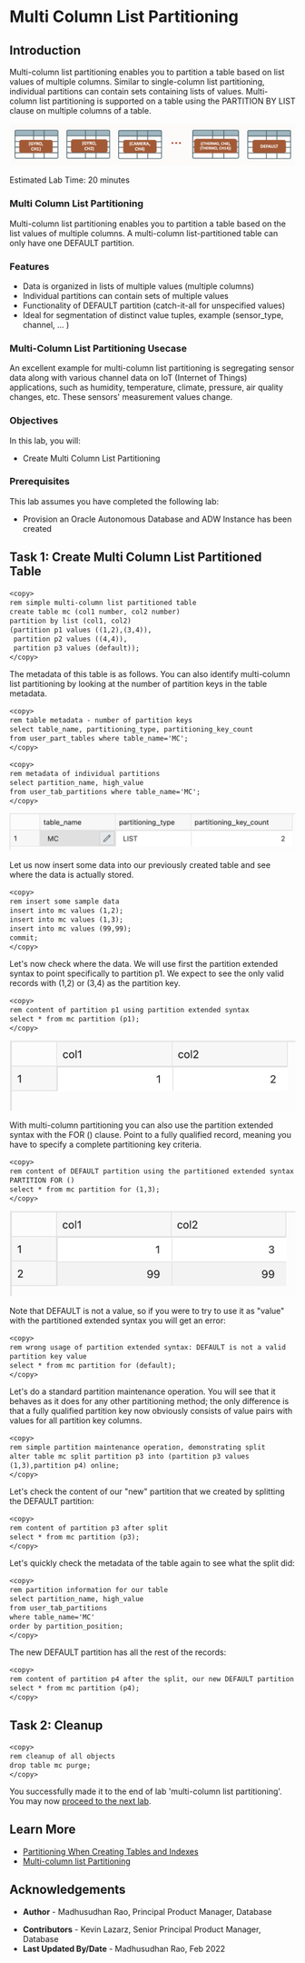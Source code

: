 # Multi Column List Partitioning 

## Introduction
  
Multi-column list partitioning enables you to partition a table based on list values of multiple columns. Similar to single-column list partitioning, individual partitions can contain sets containing lists of values. Multi-column list partitioning is supported on a table using the PARTITION BY LIST clause on multiple columns of a table.

![Image alt text](images/multi-list-partition-intro.png "Multi List Partition")

Estimated Lab Time: 20 minutes

### Multi Column List Partitioning 

Multi-column list partitioning enables you to partition a table based on the list values of multiple columns. A multi-column list-partitioned table can only have one DEFAULT partition. 

### Features

* Data is organized in lists of multiple values (multiple columns)
* Individual partitions can contain sets of multiple values
* Functionality of DEFAULT partition (catch-it-all for unspecified values)
* Ideal for segmentation of distinct value tuples, example (sensor_type, channel, ... )  

### Multi-Column List Partitioning Usecase

An excellent example for multi-column list partitioning is segregating sensor data along with various channel data on IoT (Internet of Things) applications, such as humidity, temperature, climate, pressure, air quality changes, etc. These sensors' measurement values change.
 
### Objectives
 
In this lab, you will:
* Create Multi Column List Partitioning 

### Prerequisites
This lab assumes you have completed the following lab:

- Provision an Oracle Autonomous Database and ADW Instance has been created

## Task 1: Create Multi Column List Partitioned Table

```
<copy>
rem simple multi-column list partitioned table
create table mc (col1 number, col2 number)
partition by list (col1, col2)
(partition p1 values ((1,2),(3,4)),
 partition p2 values ((4,4)),
 partition p3 values (default));
</copy>
```
The metadata of this table is as follows. You can also identify multi-column list partitioning by looking at the number of partition keys in the table metadata.
```
<copy>
rem table metadata - number of partition keys
select table_name, partitioning_type, partitioning_key_count 
from user_part_tables where table_name='MC';
</copy>
```
 
```
<copy>
rem metadata of individual partitions
select partition_name, high_value
from user_tab_partitions where table_name='MC';
</copy>
```

![Image alt text](images/user-tab-partitions-select.png "Multi List Partition")

Let us now insert some data into our previously created table and see where the data is actually stored.

```
<copy>
rem insert some sample data
insert into mc values (1,2);
insert into mc values (1,3);
insert into mc values (99,99);
commit;
</copy>
```
Let's now check where the data. We will use first the partition extended syntax to point specifically to partition p1. We expect to see the only valid records with (1,2) or (3,4) as the partition key.
```
<copy>
rem content of partition p1 using partition extended syntax
select * from mc partition (p1);
</copy>
```

![Image alt text](images/mc-partition-select.png "Multi Column Partition")


With multi-column partitioning you can also use the partition extended syntax with the FOR () clause. Point to a fully qualified record, meaning you have to specify a complete partitioning key criteria.

```
<copy>
rem content of DEFAULT partition using the partitioned extended syntax PARTITION FOR ()
select * from mc partition for (1,3);
</copy>
```

![Image alt text](images/mc-partition-select-2.png "Multi Column Partition")


Note that DEFAULT is not a value, so if you were to try to use it as "value" with the partitioned extended syntax you will get an error:
```
<copy>
rem wrong usage of partition extended syntax: DEFAULT is not a valid partition key value
select * from mc partition for (default);
</copy>
```
 Let's do a standard partition maintenance operation. You will see that it behaves as it does for any other partitioning method; the only difference is that a fully qualified partition key now obviously consists of value pairs with values for all partition key columns.
```
<copy>
rem simple partition maintenance operation, demonstrating split
alter table mc split partition p3 into (partition p3 values (1,3),partition p4) online;
</copy>
```

Let's check the content of our "new" partition that we created by splitting the DEFAULT partition:

```
<copy>
rem content of partition p3 after split
select * from mc partition (p3);
</copy>
```

Let's quickly check the metadata of the table again to see what the split did:

```
<copy>
rem partition information for our table
select partition_name, high_value
from user_tab_partitions
where table_name='MC'
order by partition_position;
</copy>
```

The new DEFAULT partition has all the rest of the records:

```
<copy>
rem content of partition p4 after the split, our new DEFAULT partition
select * from mc partition (p4);
</copy>
```

## Task 2: Cleanup
 

```
<copy>
rem cleanup of all objects
drop table mc purge; 
</copy>
```

You successfully made it to the end of lab 'multi-column list partitioning'. You may now [proceed to the next lab](#next). 

## Learn More
 
* [Partitioning When Creating Tables and Indexes](https://docs.oracle.com/en/database/oracle/oracle-database/21/vldbg/partition-create-tables-indexes.html) 
* [Multi-column list Partitioning](https://livesql.oracle.com/apex/livesql/file/tutorial_EDVE861H5MO8DX16EGJ80HOTK.html)  

## Acknowledgements

- **Author** - Madhusudhan Rao, Principal Product Manager, Database
* **Contributors** - Kevin Lazarz, Senior Principal Product Manager, Database  
* **Last Updated By/Date** -  Madhusudhan Rao, Feb 2022 
